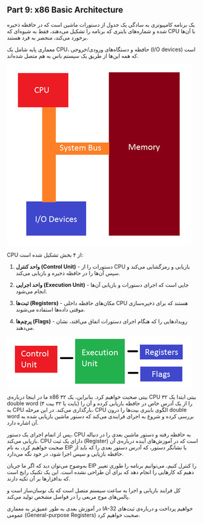 ## Part 9: x86 Basic Architecture

یک برنامه کامپیوتری به سادگی یک جدول از دستورات ماشین است که در حافظه ذخیره شده و شماره‌های باینری که برنامه را تشکیل می‌دهند، فقط به شیوه‌ای که CPU با آن‌ها برخورد می‌کند، منحصر به فرد هستند.

معماری پایه شامل یک CPU، حافظه و دستگاه‌های ورودی/خروجی (I/O devices) است که همه این‌ها از طریق یک سیستم باس به هم متصل شده‌اند.

![](../../imgs/X86-Course/1520249055678.jpg)

CPU از ۴ بخش تشکیل شده است:

1) **واحد کنترل (Control Unit)** - دستورات را از CPU بازیابی و رمزگشایی می‌کند و سپس آن‌ها را در حافظه ذخیره و بازیابی می‌کند.

2) **واحد اجرایی (Execution Unit)** - جایی است که اجرای دستورات و بازیابی آن‌ها انجام می‌شود.

3) **ثبت‌ها (Registers)** - مکان‌های حافظه داخلی CPU هستند که برای ذخیره‌سازی موقتی داده‌ها استفاده می‌شوند.

4) **پرچم‌ها (Flags)** - رویدادهایی را که هنگام اجرای دستورات اتفاق می‌افتد، نشان می‌دهند.

![](../../imgs/X86-Course/1520178351635.jpg)

ما در اینجا درباره‌ی x86 ۳۲ بیتی صحبت خواهیم کرد. بنابراین، یک CPU ۳۲ بیتی ابتدا یک double word (۴ بایت یا ۳۲ بیت) را از یک آدرس خاص در حافظه بازیابی کرده و آن را به CPU بارگذاری می‌کند. در این مرحله، CPU الگوی باینری بیت‌ها را درون double word بررسی کرده و شروع به اجرای فرایندی می‌کند که دستور ماشین بازیابی شده به آن اشاره دارد.

پس از اتمام اجرای یک دستور، CPU به حافظه رفته و دستور ماشین بعدی را در دنباله بازیابی می‌کند. CPU دارای یک ثبت (Register) است که در آموزش‌های آینده درباره‌ی آن صحبت خواهیم کرد، به نام EIP یا نشانگر دستور، که آدرس دستور بعدی را که باید از حافظه بازیابی و سپس اجرا شود، در خود نگه می‌دارد.

به‌وضوح می‌توان دید که اگر ما جریان EIP را کنترل کنیم، می‌توانیم برنامه را طوری تغییر دهیم که کارهایی را انجام دهد که برای آن طراحی نشده است. این یک تکنیک رایج است که بدافزارها بر آن تکیه دارند.

کل فرایند بازیابی و اجرا به ساعت سیستم متصل است که یک نوسان‌ساز است و پالس‌های موج مربعی را در فواصل مشخص تولید می‌کند.

در آموزش بعدی به طور عمیق‌تر به معماری IA-32 خواهیم پرداخت و درباره‌ی ثبت‌های عمومی (General-purpose Registers) صحبت خواهیم کرد.